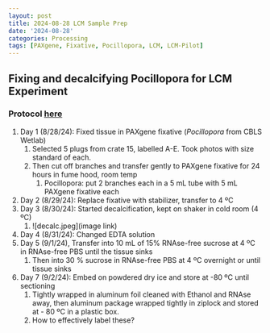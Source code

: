 ```yaml
---
layout: post
title: 2024-08-28 LCM Sample Prep
date: '2024-08-28'
categories: Processing
tags: [PAXgene, Fixative, Pocillopora, LCM, LCM-Pilot]
---
```


## Fixing and decalcifying Pocillopora for LCM Experiment

### Protocol [here](https://zdellaert.github.io/ZD_Putnam_Lab_Notebook/PAXgene-Fix-Decalc-Protocol/)

1. Day 1 (8/28/24): Fixed tissue in PAXgene fixative (*Pocillopora* from CBLS Wetlab)
   1. Selected 5 plugs from crate 15, labelled A-E. Took photos with size standard of each.
   2. Then cut off branches and transfer gently to PAXgene fixative for 24 hours in fume hood, room temp
      1. Pocillopora: put 2 branches each in a 5 mL tube with 5 mL PAXgene fixative each
2. Day 2 (8/29/24): Replace fixative with stabilizer, transfer to 4 ºC
3. Day 3 (8/30/24): Started decalcification, kept on shaker in cold room (4 ºC)
   1. ![decalc.jpeg](image link)
4. Day 4 (8/31/24): Changed EDTA solution
5. Day 5 (9/1/24), Transfer into 10 mL of 15% RNAse-free sucrose at 4 ºC in RNAse-free PBS until the tissue sinks
   1. Then into 30 % sucrose in RNAse-free PBS at 4 ºC overnight or until tissue sinks
6. Day 7 (9/2/24): Embed on powdered dry ice and store at -80 ºC until sectioning
   1. Tightly wrapped in aluminum foil cleaned with Ethanol and RNAse away, then aluminum package wrapped tightly in ziplock and stored at - 80 ºC in a plastic box.
   2. How to effectively label these?
